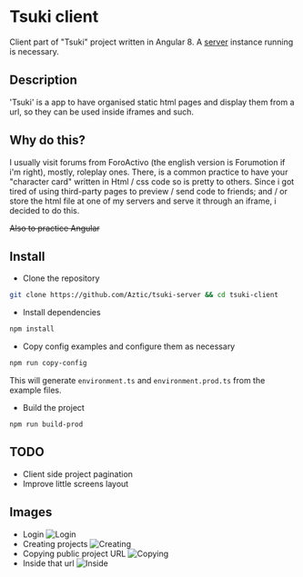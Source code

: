 # Tsuki client

Client part of "Tsuki" project written in Angular 8. A [server](https://github.com/Aztic/tsuki-server) instance running is necessary.


## Description
'Tsuki' is a app to have organised static html pages and display them from a url, so they can be used inside iframes and such.

## Why do this?
I usually visit forums from ForoActivo (the english version is Forumotion if i'm right), mostly, roleplay ones. There, is a common practice to have your "character card" written in Html / css code so is pretty to others.
Since i got tired of using third-party pages to preview / send code to friends; and / or store the html file at one of my servers and serve it through an iframe, i decided to do this.

~~Also to practice Angular~~

## Install
- Clone the repository
```sh
git clone https://github.com/Aztic/tsuki-server && cd tsuki-client
```
- Install dependencies
```sh
npm install
```

- Copy config examples and configure them as necessary
```sh
npm run copy-config
```
This will generate `environment.ts` and `environment.prod.ts` from the example files.

- Build the project
```
npm run build-prod
```

## TODO
- Client side project pagination
- Improve little screens layout

## Images
- Login
![Login](../master/images/login.png)
- Creating projects
![Creating](../master/images/create.png)
- Copying public project URL
![Copying](../master/images/copy.png)
- Inside that url
![Inside](../master/images/display.png)